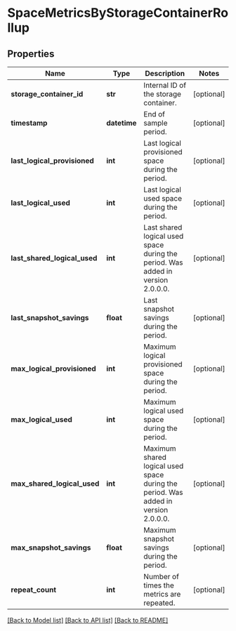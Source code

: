 # SpaceMetricsByStorageContainerRollup

## Properties
Name | Type | Description | Notes
------------ | ------------- | ------------- | -------------
**storage_container_id** | **str** | Internal ID of the storage container. | [optional] 
**timestamp** | **datetime** | End of sample period. | [optional] 
**last_logical_provisioned** | **int** | Last logical provisioned space during the period. | [optional] 
**last_logical_used** | **int** | Last logical used space during the period. | [optional] 
**last_shared_logical_used** | **int** | Last shared logical used space during the period. Was added in version 2.0.0.0. | [optional] 
**last_snapshot_savings** | **float** | Last snapshot savings during the period. | [optional] 
**max_logical_provisioned** | **int** | Maximum logical provisioned space during the period. | [optional] 
**max_logical_used** | **int** | Maximum logical used space during the period. | [optional] 
**max_shared_logical_used** | **int** | Maximum shared logical used space during the period. Was added in version 2.0.0.0. | [optional] 
**max_snapshot_savings** | **float** | Maximum snapshot savings during the period. | [optional] 
**repeat_count** | **int** | Number of times the metrics are repeated. | [optional] 

[[Back to Model list]](../README.md#documentation-for-models) [[Back to API list]](../README.md#documentation-for-api-endpoints) [[Back to README]](../README.md)


